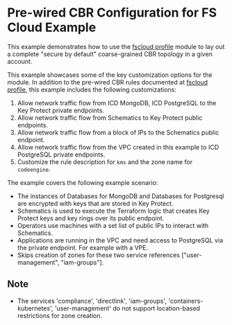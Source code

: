 # Pre-wired CBR Configuration for FS Cloud Example

This example demonstrates how to use the [fscloud profile](../../profiles/fscloud/) module to lay out a complete "secure by default" coarse-grained CBR topology in a given account.

This example showcases some of the key customization options for the module. In addition to the pre-wired CBR rules documented at [fscloud profile](../../profiles/fscloud/), this example includes the following customizations:
1. Allow network traffic flow from ICD MongoDB, ICD PostgreSQL to the Key Protect private endpoints.
2. Allow network traffic flow from Schematics to Key Protect public endpoints.
3. Allow network traffic flow from a block of IPs to the Schematics public endpoint.
4. Allow network traffic flow from the VPC created in this example to ICD PostgreSQL private endpoints.
5. Customize the rule description for `kms` and the zone name for `codeengine`.


The example covers the following example scenario:

- The instances of Databases for MongoDB and Databases for Postgresql are encrypted with keys that are stored in Key Protect.
- Schematics is used to execute the Terraform logic that creates Key Protect keys and key rings over its public endpoint.
- Operators use machines with a set list of public IPs to interact with Schematics.
- Applications are running in the VPC and need access to PostgreSQL via the private endpoint. For example with a VPE.
- Skips creation of zones for these two service references ["user-management", "iam-groups"].

## Note
- The services 'compliance', 'directlink', 'iam-groups', 'containers-kubernetes', 'user-management' do not support location-based restrictions for zone creation.
